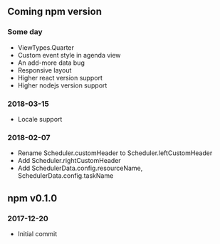## Coming npm version

### Some day
* ViewTypes.Quarter
* Custom event style in agenda view
* An add-more data bug 
* Responsive layout
* Higher react version support
* Higher nodejs version support

### 2018-03-15
* Locale support

### 2018-02-07

* Rename Scheduler.customHeader to Scheduler.leftCustomHeader 
* Add Scheduler.rightCustomHeader
* Add SchedulerData.config.resourceName, SchedulerData.config.taskName

## npm v0.1.0

### 2017-12-20

* Initial commit